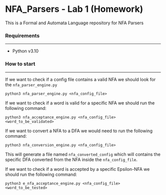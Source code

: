 # NFA_Parsers - Lab 1 (Homework)
This is a Formal and Automata Language repository for NFA Parsers

### Requirements
---
* Python v3.10

### How to start
---
If we want to check if a config file contains a valid NFA we should look for the ```nfa_parser_engine.py```
```
python3 nfa_parser_engine.py <nfa_config_file>
```

If we want to check if a word is valid for a specific NFA we should run the following command:
```
python3 nfa_acceptance_engine.py <nfa_config_file> <word_to_be_validated>
```

If we want to convert a NFA to a DFA we would need to run the following command:
```
python3 nfa_conversion_engine.py <nfa_config_file>
```
This will generate a file named ```nfa_converted_config``` which will contains the specific DFA converted from the NFA inside the ```nfa_config_file```.

If we want to check if a word is accepted by a specific Epsilon-NFA we should run the following command:
```
python3 e_nfa_acceptance_engine.py <nfa_config_file> <word_to_be_tested>
```

